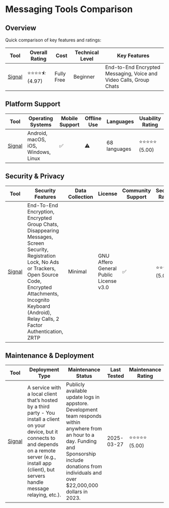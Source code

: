 # Messaging Tools Comparison
## Overview
Quick comparison of key features and ratings:

| Tool | Overall Rating | Cost | Technical Level | Key Features |
|------|----------------|------|-----------------|--------------|
| [Signal](https://signal.org/) | ⭐⭐⭐⭐⯪ (4.97) | Fully Free | Beginner | End-to-End Encrypted Messaging, Voice and Video Calls, Group Chats |

## Platform Support
| Tool | Operating Systems | Mobile Support | Offline Use | Languages | Usability Rating |
|------|------------------|----------------|--------------|-----------|------------------|
| [Signal](https://signal.org/) | Android, macOS, iOS, Windows, Linux | ✅ | ⚠️ | 68 languages | ⭐⭐⭐⭐⭐ (5.00) |

## Security & Privacy
| Tool | Security Features | Data Collection | License | Community Support | Security Rating |
|------|-------------------|-----------------|----------|------------------|----------------|
| [Signal](https://signal.org/) | End-To-End Encryption, Encrypted Group Chats, Disappearing Messages, Screen Security, Registration Lock, No Ads or Trackers, Open Source Code, Encrypted Attachments, Incognito Keyboard (Android), Relay Calls, 2 Factor Authentication, ZRTP | Minimal | GNU Affero General Public License v3.0 | ✅ | ⭐⭐⭐⭐⭐ (5.00) |

## Maintenance & Deployment
| Tool | Deployment Type | Maintenance Status | Last Tested | Maintenance Rating |
|------|----------------|-------------------|-------------|-------------------|
| [Signal](https://signal.org/) | A service with a local client that’s hosted by a third party - You install a client on your device, but it connects to and depends on a remote server (e.g., install app (client), but servers handle message relaying, etc.). | Publicly available update logs in appstore. Development team responds within anywhere from an hour to a day. Funding and Sponsorship include donations from individuals and over $22,000,000 dollars in 2023. | 2025-03-27 | ⭐⭐⭐⭐⭐ (5.00) |
